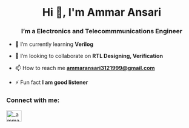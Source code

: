 <h1 align="center">Hi 👋, I'm Ammar Ansari</h1>
<h3 align="center">I’m a Electronics and Telecommmunications Engineer</h3>

- 🌱 I’m currently learning **Verilog**

- 👯 I’m looking to collaborate on **RTL Designing, Verification**

- 📫 How to reach me **ammaransari3121999@gmail.com**

- ⚡ Fun fact **I am good listener**

<h3 align="left">Connect with me:</h3>
<p align="left">
<a href="https://instagram.com/_ammar_12_" target="blank"><img align="center" src="https://raw.githubusercontent.com/rahuldkjain/github-profile-readme-generator/master/src/images/icons/Social/instagram.svg" alt="_ammar_12_" height="30" width="40" /></a>
</p>
